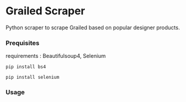 # Grailed Scraper

Python scraper to scrape Grailed based on popular designer products.

### Prequisites

requirements : Beautifulsoup4, Selenium

```
pip install bs4
```

```
pip install selenium
```
### Usage
